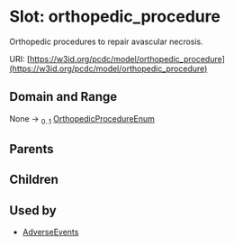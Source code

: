 
# Slot: orthopedic_procedure


Orthopedic procedures to repair avascular necrosis.

URI: [https://w3id.org/pcdc/model/orthopedic_procedure](https://w3id.org/pcdc/model/orthopedic_procedure)


## Domain and Range

None &#8594;  <sub>0..1</sub> [OrthopedicProcedureEnum](OrthopedicProcedureEnum.md)

## Parents


## Children


## Used by

 * [AdverseEvents](AdverseEvents.md)
